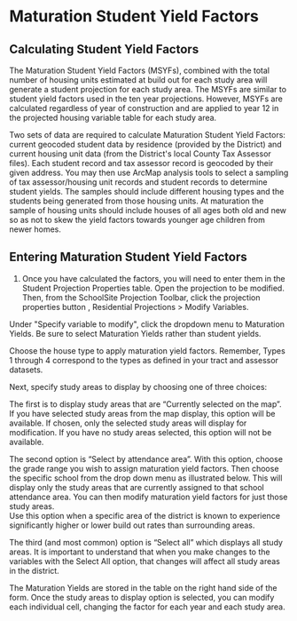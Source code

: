 # Maturation Student Yield Factors
## Calculating Student Yield Factors

The Maturation Student Yield Factors (MSYFs), combined with the total number of housing units estimated
at build out for each study area will generate a student projection for each study area.  The MSYFs are
similar to student yield factors used in the ten year projections. However, MSYFs are calculated 
regardless of year of construction and are applied to year 12  in the projected housing variable table
for each study area.

 

Two sets of data are required to calculate Maturation Student Yield Factors: current geocoded student 
data by residence (provided by the District) and current housing unit data (from the District's local
County Tax Assessor files).  Each student record and tax assessor record is geocoded by their given
address.  You may then use ArcMap analysis tools to select a sampling of tax assessor/housing unit 
records and student records to determine student yields.  The samples should include different housing
types and the students being generated from those housing units. At maturation the sample of housing 
units should include houses of all ages both old and new so as not to skew the yield factors towards 
younger age children from newer homes.

## Entering Maturation Student Yield Factors
1. Once you have calculated the factors, you will need to enter them in the Student Projection Properties
 table.  Open the projection to be modified. Then, from the SchoolSite Projection Toolbar, click the 
 projection properties button , Residential Projections > Modify Variables.


Under "Specify variable to modify", click the dropdown menu to Maturation Yields. Be sure to select Maturation Yields rather than student yields.

Choose the house type to apply maturation yield factors.  Remember, Types 1 through 4 correspond to the types as defined in your tract and assessor datasets.

Next, specify study areas to display by choosing one of three choices:  

The first is to display study areas that are “Currently selected on the map”.  If you have selected study areas from the map display, this option will be available.
If chosen, only the selected study areas will display for modification.  If you have no study areas selected, this option will not be available.  

The second option is “Select by attendance area”.  With this option, choose the grade range you wish 
to assign maturation yield factors. Then choose the specific school from the drop down menu as 
illustrated below.  This will display only the study areas that are currently assigned to that school attendance area. You can then modify maturation yield factors for just those study areas.  
Use this option when a specific area of the district is known to experience significantly higher or lower build out rates than surrounding areas.

The third (and most common) option is “Select all” which displays all study areas.  It is important to understand that when you make changes to the variables with the Select All option,
that changes will affect all study areas in the district.

The Maturation Yields are stored in the table on the right hand side of the form.  Once the study areas to display option is selected, you can modify each individual cell, 
changing the factor for each year and each study area.  
